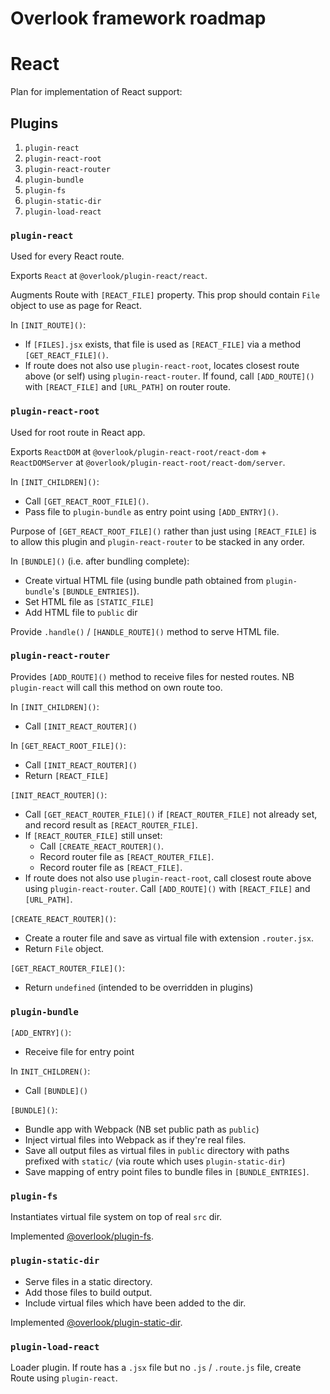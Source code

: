 # Overlook framework roadmap

# React

Plan for implementation of React support:

## Plugins

1. `plugin-react`
2. `plugin-react-root`
3. `plugin-react-router`
4. `plugin-bundle`
5. `plugin-fs`
6. `plugin-static-dir`
7. `plugin-load-react`

### `plugin-react`

Used for every React route.

Exports `React` at `@overlook/plugin-react/react`.

Augments Route with `[REACT_FILE]` property. This prop should contain `File` object to use as page for React.

In `[INIT_ROUTE]()`:

* If `[FILES].jsx` exists, that file is used as `[REACT_FILE]` via a method `[GET_REACT_FILE]()`.
* If route does not also use `plugin-react-root`, locates closest route above (or self) using `plugin-react-router`. If found, call `[ADD_ROUTE]()` with `[REACT_FILE]` and `[URL_PATH]` on router route.

### `plugin-react-root`

Used for root route in React app.

Exports `ReactDOM` at `@overlook/plugin-react-root/react-dom` + `ReactDOMServer` at `@overlook/plugin-react-root/react-dom/server`.

In `[INIT_CHILDREN]()`:

* Call `[GET_REACT_ROOT_FILE]()`.
* Pass file to `plugin-bundle` as entry point using `[ADD_ENTRY]()`.

Purpose of `[GET_REACT_ROOT_FILE]()` rather than just using `[REACT_FILE]` is to allow this plugin and `plugin-react-router` to be stacked in any order.

In `[BUNDLE]()` (i.e. after bundling complete):

* Create virtual HTML file (using bundle path obtained from `plugin-bundle`'s `[BUNDLE_ENTRIES]`).
* Set HTML file as `[STATIC_FILE]`
* Add HTML file to `public` dir

Provide `.handle()` / `[HANDLE_ROUTE]()` method to serve HTML file.

### `plugin-react-router`

Provides `[ADD_ROUTE]()` method to receive files for nested routes. NB `plugin-react` will call this method on own route too.

In `[INIT_CHILDREN]()`:

* Call `[INIT_REACT_ROUTER]()`

In `[GET_REACT_ROOT_FILE]()`:

* Call `[INIT_REACT_ROUTER]()`
* Return `[REACT_FILE]`

`[INIT_REACT_ROUTER]()`:

* Call `[GET_REACT_ROUTER_FILE]()` if `[REACT_ROUTER_FILE]` not already set, and record result as `[REACT_ROUTER_FILE]`.
* If `[REACT_ROUTER_FILE]` still unset:
  * Call `[CREATE_REACT_ROUTER]()`.
  * Record router file as `[REACT_ROUTER_FILE]`.
  * Record router file as `[REACT_FILE]`.
* If route does not also use `plugin-react-root`, call closest route above using `plugin-react-router`. Call `[ADD_ROUTE]()` with `[REACT_FILE]` and `[URL_PATH]`.

`[CREATE_REACT_ROUTER]()`:

* Create a router file and save as virtual file with extension `.router.jsx`.
* Return `File` object.

`[GET_REACT_ROUTER_FILE]()`:

* Return `undefined` (intended to be overridden in plugins)

### `plugin-bundle`

`[ADD_ENTRY]()`:

* Receive file for entry point

In `INIT_CHILDREN()`:

* Call `[BUNDLE]()`

`[BUNDLE]()`:

* Bundle app with Webpack (NB set public path as `public`)
* Inject virtual files into Webpack as if they're real files.
* Save all output files as virtual files in `public` directory with paths prefixed with `static/` (via route which uses `plugin-static-dir`)
* Save mapping of entry point files to bundle files in `[BUNDLE_ENTRIES]`.

### `plugin-fs`

Instantiates virtual file system on top of real `src` dir.

Implemented [@overlook/plugin-fs](https://www.npmjs.com/package/@overlook/plugin-fs).

### `plugin-static-dir`

* Serve files in a static directory.
* Add those files to build output.
* Include virtual files which have been added to the dir.

Implemented [@overlook/plugin-static-dir](https://www.npmjs.com/package/@overlook/plugin-static-dir).

### `plugin-load-react`

Loader plugin. If route has a `.jsx` file but no `.js` / `.route.js` file, create Route using `plugin-react`.

